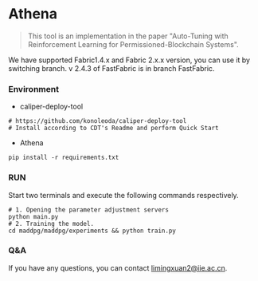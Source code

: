# Athena
> This tool is an implementation in the paper "Auto-Tuning with Reinforcement Learning for Permissioned-Blockchain Systems".

  We have supported Fabric1.4.x and Fabric 2.x.x version, you can use it by switching branch. v 2.4.3 of FastFabric is in branch FastFabric.

### Environment
- caliper-deploy-tool
```shell
# https://github.com/konoleoda/caliper-deploy-tool
# Install according to CDT's Readme and perform Quick Start
```
- Athena
```shell
pip install -r requirements.txt
```
### RUN
Start two terminals and execute the following commands respectively.
```shell
# 1. Opening the parameter adjustment servers
python main.py
# 2. Training the model.
cd maddpg/maddpg/experiments && python train.py
```

### Q&A

If you have any questions, you can contact limingxuan2@iie.ac.cn.
